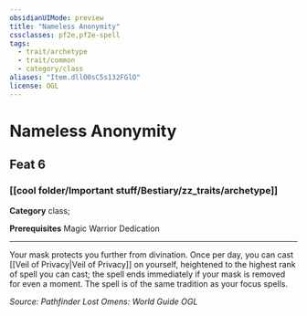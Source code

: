 ```yaml
---
obsidianUIMode: preview
title: "Nameless Anonymity"
cssclasses: pf2e,pf2e-spell
tags:
  - trait/archetype
  - trait/common
  - category/class
aliases: "Item.dllO0sC5s132FGlO"
license: OGL
---
```

# Nameless Anonymity
## Feat 6
### [[cool folder/Important stuff/Bestiary/zz_traits/archetype]]

**Category** class; 



**Prerequisites** Magic Warrior Dedication
* * *
Your mask protects you further from divination. Once per day, you can cast [[Veil of Privacy|Veil of Privacy]] on yourself, heightened to the highest rank of spell you can cast; the spell ends immediately if your mask is removed for even a moment. The spell is of the same tradition as your focus spells.

*Source: Pathfinder Lost Omens: World Guide*
*OGL*